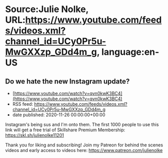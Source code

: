 # Source:Julie Nolke, URL:https://www.youtube.com/feeds/videos.xml?channel_id=UCy0Pr5u-MwGXXzp_GDd4m_g, language:en-US

## Do we hate the new Instagram update?
 - [https://www.youtube.com/watch?v=qvn0kwK3BC4](https://www.youtube.com/watch?v=qvn0kwK3BC4)
 - RSS feed: https://www.youtube.com/feeds/videos.xml?channel_id=UCy0Pr5u-MwGXXzp_GDd4m_g
 - date published: 2020-11-26 00:00:00+00:00

Instagram's being sus and I'm onto them. The first 1000 people to use this link will get a free trial of Skillshare Premium Membership: https://skl.sh/julienolke11201

Thank you for liking and subscribing! 
Join my Patreon for behind the scenes videos and early access to videos here: https://www.patreon.com/julienolke

